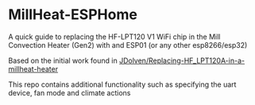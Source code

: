 # MillHeat-ESPHome
A quick guide to replacing the HF-LPT120 V1 WiFi chip in the Mill Convection Heater (Gen2) with and ESP01 (or any other esp8266/esp32)

Based on the initial work found in [JDolven/Replacing-HF_LPT120A-in-a-millheat-heater](https://github.com/JDolven/Replacing-HF_LPT120A-in-a-millheat-heater/)

This repo contains additional functionality such as specifying the uart device, fan mode and climate actions
